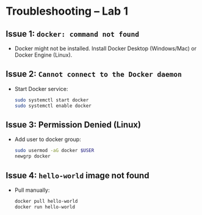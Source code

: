 # Troubleshooting – Lab 1

## Issue 1: `docker: command not found`
- Docker might not be installed. Install Docker Desktop (Windows/Mac) or Docker Engine (Linux).

## Issue 2: `Cannot connect to the Docker daemon`
- Start Docker service:
  ```bash
  sudo systemctl start docker
  sudo systemctl enable docker
  ```

## Issue 3: Permission Denied (Linux)
- Add user to docker group:
  ```bash
  sudo usermod -aG docker $USER
  newgrp docker
  ```

## Issue 4: `hello-world` image not found
- Pull manually:
  ```bash
  docker pull hello-world
  docker run hello-world
  ```
